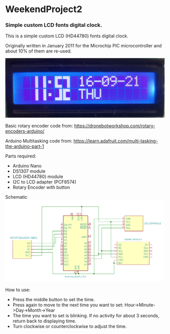 # WeekendProject2

### Simple custom LCD fonts digital clock.

This is a simple custom LCD (HD44780) fonts digital clock. 

Originally written in January 2011 for the Microchip PIC microcontroller and about 10% of them are re-used.

![alt tag](https://github.com/nyh-workshop/WeekendProject2/blob/main/weekendproject2.jpg)

Basic rotary encoder code from: https://dronebotworkshop.com/rotary-encoders-arduino/

Arduino Multitasking code from: https://learn.adafruit.com/multi-tasking-the-arduino-part-1

Parts required:
- Arduino Nano
- DS1307 module
- LCD (HD44780) module
- I2C to LCD adapter (PCF8574)
- Rotary Encoder with button

Schematic
![alt_tag](https://github.com/nyh-workshop/WeekendProject2/blob/main/schematic.png)

How to use:
- Press the middle button to set the time. 
- Press again to move to the next time you want to set: Hour->Minute->Day->Month->Year
- The time you want to set is blinking. If no activity for about 3 seconds, return back to displaying time.
- Turn clockwise or counterclockwise to adjust the time.

